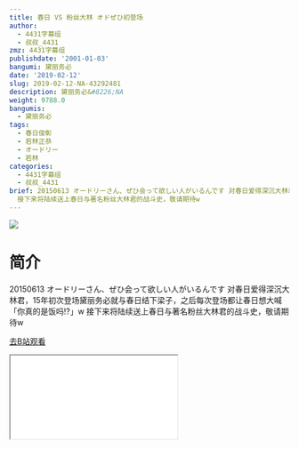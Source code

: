 ```yaml
---
title: 春日 VS 粉丝大林 オドぜひ初登场
author:
  - 4431字幕组
  - 叔叔_4431
zmz: 4431字幕组
publishdate: '2001-01-03'
bangumi: 黛丽务必
date: '2019-02-12'
slug: 2019-02-12-NA-43292481
description: 黛丽务必&#8226;NA
weight: 9788.0
bangumis:
  - 黛丽务必
tags:
  - 春日俊彰
  - 若林正恭
  - オードリー
  - 若林
categories:
  - 4431字幕组
  - 叔叔_4431
brief: 20150613 オードリーさん、ぜひ会って欲しい人がいるんです 对春日爱得深沉大林君，15年初次登场黛丽务必就与春日结下梁子，之后每次登场都让春日想大喊「你真的是饭吗!?」w
  接下来将陆续送上春日与著名粉丝大林君的战斗史，敬请期待w
---
```

![](https://i.imgur.com/1oUT226.jpg)
# 简介  
20150613 オードリーさん、ぜひ会って欲しい人がいるんです
对春日爱得深沉大林君，15年初次登场黛丽务必就与春日结下梁子，之后每次登场都让春日想大喊「你真的是饭吗!?」w
接下来将陆续送上春日与著名粉丝大林君的战斗史，敬请期待w  

[去B站观看](https://www.bilibili.com/video/av43292481/)
<div class ="resp-container"><iframe class="testiframe" src="//player.bilibili.com/player.html?aid=43292481"", scrolling="no", allowfullscreen="true" > </iframe></div> 
